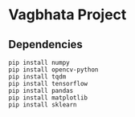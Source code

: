 # Vagbhata Project

## Dependencies
```
pip install numpy
pip install opencv-python
pip install tqdm
pip install tensorflow
pip install pandas
pip install matplotlib
pip install sklearn
```
